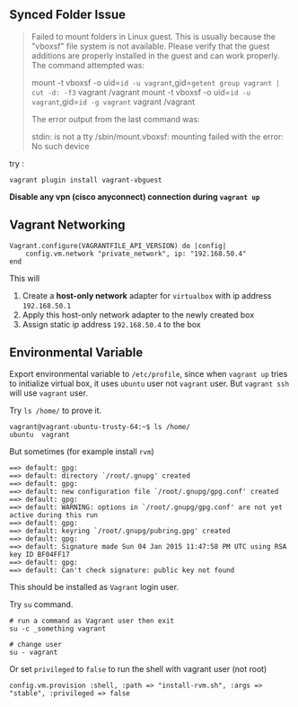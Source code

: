 
## Synced Folder Issue

> Failed to mount folders in Linux guest. This is usually because
> the "vboxsf" file system is not available. Please verify that
> the guest additions are properly installed in the guest and
> can work properly. The command attempted was:
>
> mount -t vboxsf -o uid=`id -u vagrant`,gid=`getent group vagrant | cut -d: -f3` vagrant /vagrant
> mount -t vboxsf -o uid=`id -u vagrant`,gid=`id -g vagrant` vagrant /vagrant
>
> The error output from the last command was:
>
> stdin: is not a tty
> /sbin/mount.vboxsf: mounting failed with the error: No such device

try :
```
vagrant plugin install vagrant-vbguest
```

**Disable any vpn (cisco anyconnect) connection during `vagrant up`**

## Vagrant Networking

	Vagrant.configure(VAGRANTFILE_API_VERSION) do |config|
		config.vm.network "private_network", ip: "192.168.50.4"
	end

This will

1. Create a **host-only network** adapter for `virtualbox` with ip address `192.168.50.1`
2. Apply this host-only network adapter to the newly created box
3. Assign static ip address `192.168.50.4` to the box


## Environmental Variable

Export environmental variable to `/etc/profile`, since when `vagrant up` tries to initialize virtual
box, it uses `ubuntu` user not `vagrant` user. But `vagrant ssh` will use `vagrant` user.

Try `ls /home/` to prove it.

	vagrant@vagrant-ubuntu-trusty-64:~$ ls /home/
	ubuntu  vagrant

But sometimes (for example install `rvm`)

	==> default: gpg:
	==> default: directory `/root/.gnupg' created
	==> default: gpg:
	==> default: new configuration file `/root/.gnupg/gpg.conf' created
	==> default: gpg:
	==> default: WARNING: options in `/root/.gnupg/gpg.conf' are not yet active during this run
	==> default: gpg:
	==> default: keyring `/root/.gnupg/pubring.gpg' created
	==> default: gpg:
	==> default: Signature made Sun 04 Jan 2015 11:47:58 PM UTC using RSA key ID BF04FF17
	==> default: gpg:
	==> default: Can't check signature: public key not found

This should be installed as `Vagrant` login user.

Try `su` command.

	# run a command as Vagrant user then exit
	su -c _something vagrant

	# change user
	su - vagrant

Or set `privileged` to `false` to run the shell with vagrant user (not root)

	config.vm.provision :shell, :path => "install-rvm.sh", :args => "stable", :privileged => false
